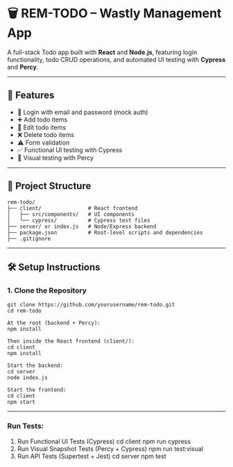 # 🗑️ REM-TODO – Wastly Management App

A full-stack Todo app built with **React** and **Node.js**, featuring login functionality, todo CRUD operations, and automated UI testing with **Cypress** and **Percy**.

---

## 🚀 Features

- 🔐 Login with email and password (mock auth)
- ➕ Add todo items
- 📝 Edit todo items
- ❌ Delete todo items
- ⚠️ Form validation
- ✅ Functional UI testing with Cypress
- 📸 Visual testing with Percy

---

## 📁 Project Structure
```
rem-todo/
├── client/               # React frontend
│   ├── src/components/   # UI components
│   └── cypress/          # Cypress test files
├── server/ or index.js   # Node/Express backend
├── package.json          # Root-level scripts and dependencies
├── .gitignore
```
---

## 🛠️ Setup Instructions

### 1. Clone the Repository

```
git clone https://github.com/yourusername/rem-todo.git
cd rem-todo

At the root (backend + Percy):
npm install

Then inside the React frontend (client/):
cd client
npm install

Start the backend:
cd server
node index.js

Start the frontend:
cd client
npm start
```
---
### Run Tests:
 1. Run Functional UI Tests (Cypress)
    cd client
    npm run cypress
 2. Run Visual Snapshot Tests (Percy + Cypress)	
    npm run test:visual
 3. Run API Tests (Supertest + Jest)
    cd server
    npm test






